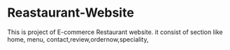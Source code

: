 # Reastaurant-Website
This is project of E-commerce Restaurant website. it consist of section like home, menu, contact,review,ordernow,speciality, 
